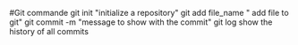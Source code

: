 #Git commande
git init  "initialize a repository"
git add  file_name " add file to git"
git commit -m "message to show with the commit" 
git log     show the history of all commits

